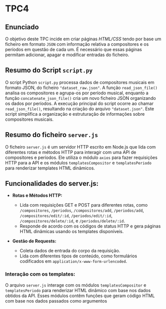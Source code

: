 # TPC4

## Enunciado

O objetivo deste TPC incide em criar páginas *HTML/CSS* tendo por base um ficheiro em formato `JSON` com informação relativa a compositores e os períodos em questão de cada um. É necessário que essas páginas permitam adicionar, apagar e modificar entradas do ficheiro.

## Resumo do Script `script.py`

O script Python `script.py` processa dados de compositores musicais em formato JSON, do ficheiro `"dataset_raw.json"`. A função `read_json_file()` analisa os compositores e agrupa-os por período musical, enquanto a função `concatenate_json_file()` cria um novo ficheiro JSON organizando os dados por períodos. A execução principal do script ocorre ao chamar `read_json_file()`, resultando na criação do arquivo `"dataset.json"`. Este script simplifica a organização e estruturação de informações sobre compositores musicais.


## Resumo do ficheiro `server.js`

O ficheiro `server.js` é um servidor HTTP escrito em Node.js que lida com diferentes rotas e métodos HTTP para interagir com uma API de compositores e períodos. Ele utiliza o módulo `axios` para fazer requisições HTTP para a API e os módulos `templatesCompositor` e `templatesPeriodo` para renderizar templates HTML dinâmicos.

## Funcionalidades do server.js:

- **Rotas e Métodos HTTP:**
  - Lida com requisições GET e POST para diferentes rotas, como `/compositores`, `/periodos`, `/compositores/add`, `/periodos/add`, `/compositores/edit/:id`, `/periodos/edit/:id`, `/compositores/delete/:id`, e `/periodos/delete/:id`.
  - Responde de acordo com os códigos de status HTTP e gera páginas HTML dinâmicas usando os templates disponíveis.

- **Gestão de Requests:**
  - Coleta dados de entrada do corpo da requisição.
  - Lida com diferentes tipos de conteúdo, como formulários codificados em `application/x-www-form-urlencoded`.
  
### Interação com os templates:

O arquivo `server.js` interage com os módulos `templatesCompositor` e `templatesPeriodo` para renderizar HTML dinâmico com base nos dados obtidos da API. Esses módulos contêm funções que geram código HTML com base nos dados passados como argumentos

